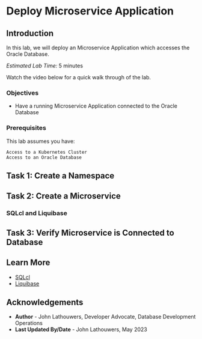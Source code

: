 # Deploy Microservice Application

## Introduction

In this lab, we will deploy an Microservice Application which accesses the Oracle Database.

*Estimated Lab Time:* 5 minutes

Watch the video below for a quick walk through of the lab.
[](youtube:zNKxJjkq0Pw)

### Objectives

* Have a running Microservice Application connected to the Oracle Database

### Prerequisites

This lab assumes you have:

    Access to a Kubernetes Cluster
    Access to an Oracle Database

## Task 1: Create a Namespace

## Task 2: Create a Microservice

### SQLcl and Liquibase

## Task 3: Verify Microservice is Connected to Database

## Learn More

* [SQLcl](https://docs.oracle.com/en/database/oracle/sql-developer-command-line/23.1/index.html)
* [Liquibase](https://www.liquibase.org/)

## Acknowledgements

* **Author** - John Lathouwers, Developer Advocate, Database Development Operations
* **Last Updated By/Date** - John Lathouwers, May 2023
